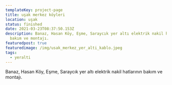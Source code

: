 ```yaml
---
templateKey: project-page
title: uşak merkez köyleri
location: uşak
status: finished
date: 2021-03-23T08:37:50.153Z
description: Banaz, Hasan Köy, Eşme, Saraycık yer altı elektrik nakil hatlarının
  bakım ve montajı.
featuredpost: true
featuredimage: /img/usak_merkez_yer_alti_kablo.jpeg
tags:
  - yeralti
---
```

Banaz, Hasan Köy, Eşme, Saraycık yer altı elektrik nakil hatlarının bakım ve montajı.